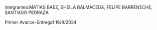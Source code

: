 Integrantes:MATIAS BAEZ, SHEILA BALMACEDA, FELIPE BARRENECHE, SANTIAGO PEDRAZA

Primer Avance-Entrega1 16/9/2024
